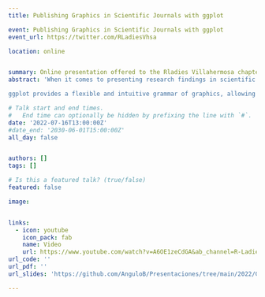 ```yaml
---
title: Publishing Graphics in Scientific Journals with ggplot

event: Publishing Graphics in Scientific Journals with ggplot
event_url: https://twitter.com/RLadiesVhsa

location: online


summary: Online presentation offered to the Rladies Villahermosa chapter.
abstract: 'When it comes to presenting research findings in scientific journals, clear and visually appealing graphics play a crucial role in effectively communicating your work. In this blog post, we explore the power of ggplot, a widely used data visualization package in R, and how it can help you create publication-ready graphics for scientific articles.

ggplot provides a flexible and intuitive grammar of graphics, allowing you to create a wide range of high-quality plots. With its extensive customization options, you can tailor your graphs to meet the specific requirements of different scientific journals.'

# Talk start and end times.
#   End time can optionally be hidden by prefixing the line with `#`.
date: '2022-07-16T13:00:00Z'
#date_end: '2030-06-01T15:00:00Z'
all_day: false


authors: []
tags: []

# Is this a featured talk? (true/false)
featured: false

image:


links:
  - icon: youtube
    icon_pack: fab
    name: Video
    url: https://www.youtube.com/watch?v=A6OE1zeCdGA&ab_channel=R-LadiesPuebla
url_code: ''
url_pdf: ''
url_slides: 'https://github.com/AnguloB/Presentaciones/tree/main/2022/Gra%CC%81ficos%20para%20investigacio%CC%81n'

---
```


